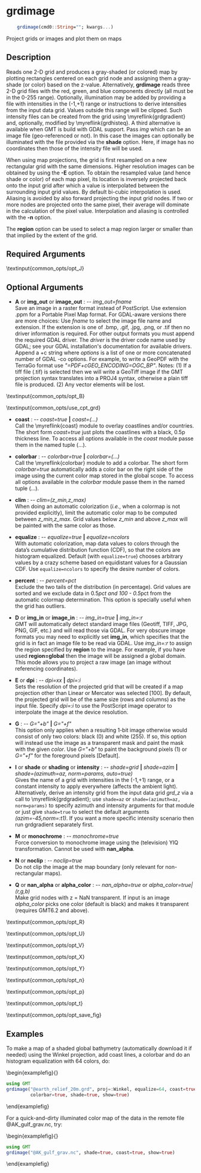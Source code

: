 # grdimage

```julia
    grdimage(cmd0::String=""; kwargs...)
```

Project grids or images and plot them on maps

Description
-----------

Reads one 2-D grid and produces a gray-shaded (or colored) map by plotting rectangles centered on each grid
node and assigning them a gray-shade (or color) based on the z-value. Alternatively, **grdimage** reads three
2-D grid files with the red, green, and blue components directly (all must be in the 0-255 range). Optionally,
illumination may be added by providing a file with intensities in the (-1,+1) range or instructions to derive
intensities from the input data grid. Values outside this range will be clipped. Such intensity files can be
created from the grid using \myreflink{grdgradient} and, optionally, modified by \myreflink{grdhisteq}. A third
alternative is available when GMT is build with GDAL support. Pass *img* which can be an image file
(geo-referenced or not). In this case the images can optionally be illuminated with the file provided via the
**shade** option. Here, if image has no coordinates then those of the intensity file will be used.

When using map projections, the grid is first resampled on a new rectangular grid with the same dimensions.
Higher resolution images can be obtained by using the **-E** option. To obtain the resampled value (and hence
shade or color) of each map pixel, its location is inversely projected back onto the input grid after which a
value is interpolated between the surrounding input grid values. By default bi-cubic interpolation is used.
Aliasing is avoided by also forward projecting the input grid nodes. If two or more nodes are projected onto
the same pixel, their average will dominate in the calculation of the pixel value. Interpolation and aliasing
is controlled with the **-n** option.

The **region** option can be used to select a map region larger or smaller than that implied by the extent of the grid. 

Required Arguments
------------------

\textinput{common_opts/opt_J}

Optional Arguments
------------------

- **A** or **img\_out** or **image\_out** : -- *img\_out=fname*\
   Save an image in a raster format instead of PostScript. Use extension .ppm for a Portable Pixel Map format.
   For GDAL-aware versions there are more choices: Use *fname* to select the image file name and extension.
   If the extension is one of .bmp, .gif, .jpg, .png, or .tif then no driver information is required. For other
   output formats you must append the required GDAL driver. The *driver* is the driver code name used by GDAL;
   see your GDAL installation's documentation for available drivers. Append a +c<options> string where *options*
   is a list of one or more concatenated number of GDAL -co options. For example, to write a GeoPDF with the
   TerraGo format use *"=PDF+cGEO\_ENCODING=OGC\_BP"*. Notes: (1) If a tiff file (.tif) is selected then we will
   write a GeoTiff image if the GMT projection syntax translates into a PROJ4 syntax, otherwise a plain tiff
   file is produced. (2) Any vector elements will be lost.

\textinput{common_opts/opt_B}

\textinput{common_opts/use_cpt_grd}

- **coast** : -- *coast=true* **|** *coast=(...)*\
   Call the \myreflink{coast} module to overlay coastlines and/or countries. The short form *coast=true* just
   plots the coastlines with a black, 0.5p thickness line. To access all options available in the *coast*
   module passe them in the named tuple (...).

- **colorbar** : -- *colorbar=true* **|** *colorbar=(...)*\
   Call the \myreflink{colorbar} module to add a colorbar. The short form *colorbar=true* automatically adds a
   color bar on the right side of the image using the current color map stored in the global scope. To
   access all options available in the *colorbar* module passe them in the named tuple (...).

- **clim** : -- *clim=(z_min,z_max)*\
   When doing an automatic colorization (*i.e.*, when a colormap is not provided explicitly), limit the automatic
   color map to be computed between *z_min,z_max*. Grid values below *z_min* and above *z_max* will be painted
   with the same color as those.

- **equalize** : -- *equalize=true* **|** *equalize=ncolors*\
   With automatic colorization, map data values to colors through the data’s cumulative distribution function (CDF),
   so that the colors are histogram equalized. Default (with `equalize=true`) chooses arbitrary values by a crazy
   scheme based on equidistant values for a Gaussian CDF. Use `equalize=ncolors` to specify the desire number of colors.

- **percent** : -- *percent=pct*\
   Exclude the two tails of the distribution (in percentage). Grid values are sorted and we exclude data in
   0.5*pct and 100 - 0.5*pct from the automatic colormap determination. This option is specially useful
   when the grid has outliers.

- **D** or **img\_in** or **image\_in** : -- *img\_in=true* **|** *img\_in=:r*\
   GMT will automatically detect standard image files (Geotiff, TIFF, JPG, PNG, GIF, etc.) and will read
   those via GDAL. For very obscure image formats you may need to explicitly set **img\_in**, which specifies
   that the grid is in fact an image file to be read via GDAL. Use *img\_in=:r* to assign the region specified
   by **region** to the image. For example, if you have used **region=global** then the image will be assigned
   a global domain. This mode allows you to project a raw image (an image without referencing coordinates).

- **E** or **dpi** : -- *dpi=xx* **|** *dpi=:i*\
   Sets the resolution of the projected grid that will be created if a map projection other than Linear or
   Mercator was selected [100]. By default, the projected grid will be of the same size (rows and columns)
   as the input file. Specify *dpi=:i* to use the PostScript image operator to interpolate the image at the
   device resolution.

- **G** : -- *G="+b"* **|** *G="+f"*\
   This option only applies when a resulting 1-bit image otherwise would consist of only two colors: black (0)
   and white (255). If so, this option will instead use the image as a transparent mask and paint the mask with
   the given *color*. Use *G="+b"* to paint the background pixels (1) or *G="+f"* for the foreground pixels
   [Default].

- **I** or **shade** or **shading** or **intensity** : -- *shade=grid* **|** *shade=azim* **|** *shade=(azimuth=az, norm=params, auto=true)*\
   Gives the name of a grid with intensities in the (-1,+1) range, or a constant intensity to apply everywhere
   (affects the ambient light). Alternatively, derive an intensity grid from the input data grid *grd\_z* via a
   call to \myreflink{grdgradient}; use `shade=az` or ``shade=(azimuth=az, norm=params)`` to specify azimuth
   and intensity arguments for that module or just give ``shade=true`` to select the default arguments
   *(azim=-45,norm=:t1)*. If you want a more specific intensity scenario then run grdgradient separately first.

- **M** or **monochrome** : -- *monochrome=true*\
    Force conversion to monochrome image using the (television) YIQ transformation. Cannot be used with **nan\_alpha**.

- **N** or **noclip** : -- *noclip=true*\
    Do not clip the image at the map boundary (only relevant for non-rectangular maps).

- **Q** or **nan\_alpha** or **alpha\_color** : -- *nan\_alpha=true* or *alpha\_color=true|(r,g,b)*\
    Make grid nodes with z = NaN transparent. If input is an image *alpha\_color* picks one color (default is
    black) and makes it transparent (requires GMT6.2 and above).

\textinput{common_opts/opt_R}

\textinput{common_opts/opt_U}

\textinput{common_opts/opt_V}

\textinput{common_opts/opt_X}

\textinput{common_opts/opt_Y}

\textinput{common_opts/opt_n}

\textinput{common_opts/opt_p}

\textinput{common_opts/opt_t}

\textinput{common_opts/opt_save_fig}

Examples
--------

To make a map of a shaded global bathymetry (automatically download it if needed) using the Winkel projection,
add coast lines, a colorbar and do an histogram equalization with 64 colors, do:

\begin{examplefig}{}
```julia
using GMT
grdimage("@earth_relief_20m.grd", proj=:Winkel, equalize=64, coast=true,
         colorbar=true, shade=true, show=true)
```
\end{examplefig}

For a quick-and-dirty illuminated color map of the data in the remote file @AK_gulf_grav.nc, try:

\begin{examplefig}{}
```julia
using GMT
grdimage("@AK_gulf_grav.nc", shade=true, coast=true, show=true)
```
\end{examplefig}
